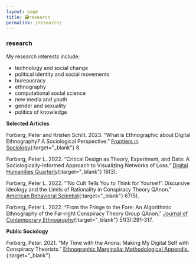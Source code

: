 ```yaml
---
layout: page
title: 🗃research
permalink: /research/
---
```


### research

My research interests include:
* technology and social change
* political identity and social movements
* bureaucracy
* ethnography
* computational social science
* new media and youth
* gender and sexuality
* politics of knowledge

**Selected Articles**

Forberg, Peter and Kristen Schilt. 2023. “What is Ethnographic about Digital Ethnography? A Sociological Perspective.” [Frontiers in Sociology](https://www.frontiersin.org/articles/10.3389/fsoc.2023.1156776/full){:target="_blank"} 8.

Forberg, Peter L. 2022. “Critical Design as Theory, Experiment, and Data: A Sociologically-Informed Approach to Visualizing Networks of Loss.” [Digital Humanities Quarterly](http://www.digitalhumanities.org/dhq/vol/16/3/000621/000621.html){:target="_blank"} 16(3).

Forberg, Peter L. 2022. “‘No Cult Tells You to Think for Yourself’: Discursive Ideology and the Limits of Rationality in Conspiracy Theory QAnon.” [American Behavioral Scientist](https://journals.sagepub.com/doi/abs/10.1177/00027642221091199){:target="_blank"} 67(5).

Forberg, Peter L. 2022. “From the Fringe to the Fore: An Algorithmic Ethnography of the Far-right Conspiracy Theory Group QAnon.” [Journal of Contemporary Ethnography](https://journals.sagepub.com/doi/abs/10.1177/08912416211040560?journalCode=jcec){:target="_blank"} 51(3):291-317.

**Public Sociology**

Forberg, Peter. 2021. “My Time with the Anons: Making My Digital Self 
with Conspiracy Theorists.” [Ethnographic Marginalia: Methodological 
Appendix.](https://ethnomarginalia.com/my-time-with-the-anons/){:target="_blank"}

<!-- **Technology and Social Change**   
While researching public health and higher education at the University of Chicago, I studied how [video games](https://ci3.uchicago.edu/new-homepage-working/labs/game-changer-chicago/) and [alternate reality games](https://fourcastlab.com/) could be leveraged to educate, socialize, and motivate youth as they navigated difficult topics such as sexual health and climate change. I continued studying the political implications of technology in my work on political movements, taking to online video games and social media platforms in order to understand how new media could become the staging ground for political activism, identity formation, and organization. -->

 <!-- I once used GIS to get myself out of a parking ticket, too. Not an easy thing to do in Chicago. -->

